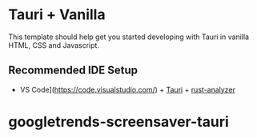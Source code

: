 # Tauri + Vanilla

This template should help get you started developing with Tauri in vanilla HTML, CSS and Javascript.

## Recommended IDE Setup

- VS Code](https://code.visualstudio.com/) + [Tauri](https://marketplace.visualstudio.com/items?itemName=tauri-apps.tauri-vscode) + [rust-analyzer](https://marketplace.visualstudio.com/items?itemName=rust-lang.rust-analyzer)
# googletrends-screensaver-tauri
